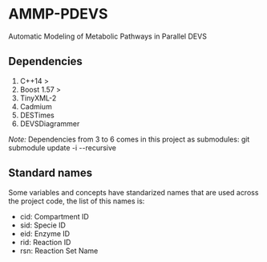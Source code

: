 # AMMP-PDEVS
Automatic Modeling of Metabolic Pathways in Parallel DEVS

## Dependencies
 1. C++14 >
 2. Boost 1.57 >
 3. TinyXML-2
 4. Cadmium
 5. DESTimes
 6. DEVSDiagrammer

*Note:* Dependencies from 3 to 6 comes in this project as submodules: git submodule update -i --recursive

## Standard names
Some variables and concepts have standarized names that are used across the project code, the list of this names is:
 * cid: Compartment ID
 * sid: Specie ID
 * eid: Enzyme ID
 * rid: Reaction ID
 * rsn: Reaction Set Name
